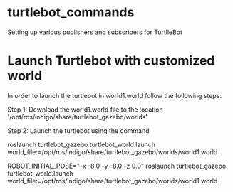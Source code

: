 # turtlebot_commands
Setting up various publishers and subscribers for TurtlleBot
# Launch Turtlebot with  customized world
In order to launch the turtlebot in world1.world follow the following steps:


Step 1: Download the world1.world file to the location '/opt/ros/indigo/share/turtlebot_gazebo/worlds'

Step 2: Launch the turtlebot using the command


roslaunch turtlebot_gazebo turtlebot_world.launch world_file:=/opt/ros/indigo/share/turtlebot_gazebo/worlds/world1.world

ROBOT_INITIAL_POSE="-x -8.0 -y -8.0 -z 0.0" roslaunch turtlebot_gazebo turtlebot_world.launch world_file:=/opt/ros/indigo/share/turtlebot_gazebo/worlds/world1.world
